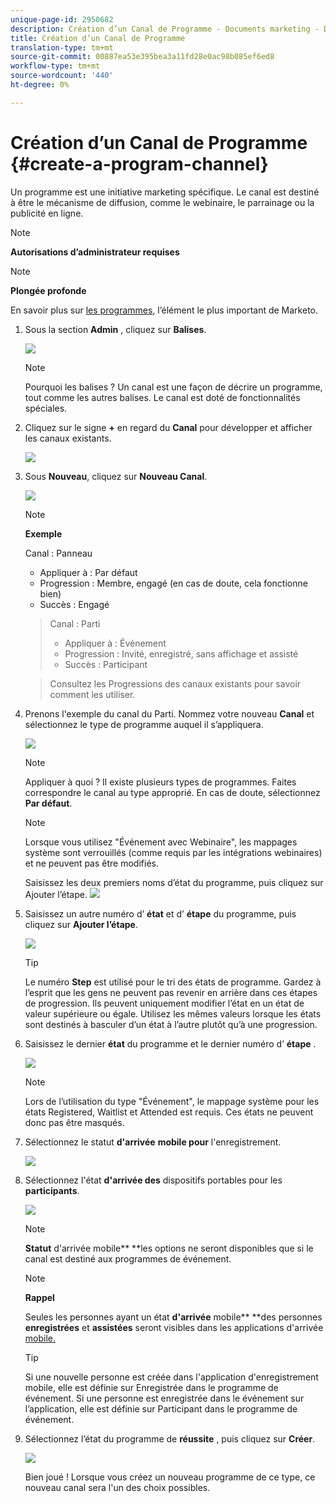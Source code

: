 ```yaml
---
unique-page-id: 2950682
description: Création d’un Canal de Programme - Documents marketing - Documentation du produit
title: Création d’un Canal de Programme
translation-type: tm+mt
source-git-commit: 00887ea53e395bea3a11fd28e0ac98b085ef6ed8
workflow-type: tm+mt
source-wordcount: '440'
ht-degree: 0%

---
```



# Création d’un Canal de Programme {#create-a-program-channel}

Un programme est une initiative marketing spécifique. Le canal est destiné à être le mécanisme de diffusion, comme le webinaire, le parrainage ou la publicité en ligne.

>[!NOTE]
>
>**Autorisations d’administrateur requises**

>[!NOTE]
>
>**Plongée profonde**
>
>En savoir plus sur [les programmes](http://docs.marketo.com/display/docs/programs), l’élément le plus important de Marketo.

1. Sous la section **Admin** , cliquez sur **Balises**.

   ![](assets/image2014-9-24-12-3a57-3a27.png)

   >[!NOTE]
   >
   >Pourquoi les balises ? Un canal est une façon de décrire un programme, tout comme les autres balises. Le canal est doté de fonctionnalités spéciales.

1. Cliquez sur le signe **+** en regard du **Canal** pour développer et afficher les canaux existants.

   ![](assets/image2014-9-24-12-3a58-3a33.png)

1. Sous **Nouveau**, cliquez sur **Nouveau Canal**.

   ![](assets/image2014-9-24-12-3a58-3a53.png)

   >[!NOTE]
   >
   >**Exemple**
   >
   >
   >Canal : Panneau
   >
   >    
   >    
   >    * Appliquer à : Par défaut
   >    * Progression : Membre, engagé (en cas de doute, cela fonctionne bien)
   >    * Succès : Engagé

   >    
   >    
   >Canal : Parti
   >
   >    
   >    
   >    * Appliquer à : Événement
   >    * Progression : Invité, enregistré, sans affichage et assisté
   >    * Succès : Participant

   >    
   >    
   >Consultez les Progressions des canaux existants pour savoir comment les utiliser.

1. Prenons l&#39;exemple du canal du Parti. Nommez votre nouveau **Canal** et sélectionnez le type de programme auquel il s’appliquera.

   ![](assets/image2014-9-24-13-3a0-3a17.png)

   >[!NOTE]
   >
   >Appliquer à quoi ? Il existe plusieurs types de programmes. Faites correspondre le canal au type approprié. En cas de doute, sélectionnez **Par défaut**.

   >[!NOTE]
   >
   >Lorsque vous utilisez &quot;Événement avec Webinaire&quot;, les mappages système sont verrouillés (comme requis par les intégrations webinaires) et ne peuvent pas être modifiés.

   Saisissez les deux premiers noms d’état du programme, puis cliquez sur Ajouter l’étape.
   ![](assets/image2014-9-24-15-3a37-3a0.png)

1. Saisissez un autre numéro d’ **état** et d’ **étape** du programme, puis cliquez sur **Ajouter l’étape**.

   ![](assets/image2014-9-24-15-3a37-3a30.png)

   >[!TIP]
   >
   >Le numéro **Step** est utilisé pour le tri des états de programme. Gardez à l’esprit que les gens ne peuvent pas revenir en arrière dans ces étapes de progression. Ils peuvent uniquement modifier l’état en un état de valeur supérieure ou égale. Utilisez les mêmes valeurs lorsque les états sont destinés à basculer d’un état à l’autre plutôt qu’à une progression.

1. Saisissez le dernier **état** du programme et le dernier numéro d’ **étape** .

   ![](assets/image2014-9-24-15-3a39-3a15.png)

   >[!NOTE]
   >
   >Lors de l’utilisation du type &quot;Événement&quot;, le mappage système pour les états Registered, Waitlist et Attended est requis. Ces états ne peuvent donc pas être masqués.

1. Sélectionnez le statut **d&#39;arrivée** **mobile pour** l&#39;enregistrement.

   ![](assets/image2014-9-24-15-3a39-3a43.png)

1. Sélectionnez l&#39;état **d&#39;arrivée des** dispositifs portables pour les **participants**.

   ![](assets/image2014-9-24-15-3a40-3a21.png)

   >[!NOTE]
   >
   >**Statut** d&#39;arrivée mobile** **les options ne seront disponibles que si le canal est destiné aux programmes de événement.

   >[!NOTE]
   >
   >**Rappel**
   >
   >
   >Seules les personnes ayant un état **d&#39;arrivée** mobile** **des personnes **enregistrées** et **assistées** seront visibles dans les applications d&#39;arrivée [mobile.](http://docs.marketo.com/display/docs/events)

   >[!TIP]
   >
   >Si une nouvelle personne est créée dans l&#39;application d&#39;enregistrement mobile, elle est définie sur Enregistrée dans le programme de événement. Si une personne est enregistrée dans le événement sur l’application, elle est définie sur Participant dans le programme de événement.

1. Sélectionnez l’état du programme de **réussite** , puis cliquez sur **Créer**.

   ![](assets/image2014-9-24-15-3a42-3a54.png)

   Bien joué ! Lorsque vous créez un nouveau programme de ce type, ce nouveau canal sera l&#39;un des choix possibles.

